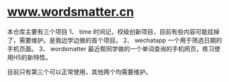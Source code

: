 # www.wordsmatter.cn



本仓库主要有三个项目
  1、 time 时间记，校级创新项目，目前有些内容可能挂掉了，需要维护。是我边学边做的首个项目。
  2、 wechatapp 一个用于筛选日期的手机页面。
  3、 wordsmatter 最近帮同学做的一个单词查询的手机网页，练习使用H5的新特性。
  
  目前只有第三个可以正常使用，其他两个均需要维护。
